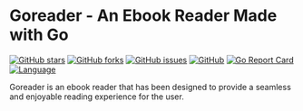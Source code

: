 # Goreader - An Ebook Reader Made with Go

[![GitHub stars](https://img.shields.io/github/stars/boardwallfloor/goread)](https://github.com/boardwallfloor/goread)
[![GitHub forks](https://img.shields.io/github/forks/boardwallfloor/goread)](https://github.com/boardwallfloor/goread/network)
[![GitHub issues](https://img.shields.io/github/issues/boardwallfloor/goread)](https://github.com/boardwallfloor/goread/issues)
[![GitHub](https://img.shields.io/github/license/boardwallfloor/goread)](https://github.com/boardwallfloor/goread/blob/master/LICENSE)
[![Go Report Card](https://goreportcard.com/badge/github.com/boardwallfloor/goread)](https://goreportcard.com/report/github.com/boardwallfloor/goread)
[![Language](https://img.shields.io/badge/language-Go-blue.svg)](https://golang.org)

Goreader is an ebook reader that has been designed to provide a seamless and enjoyable reading experience for the user.
